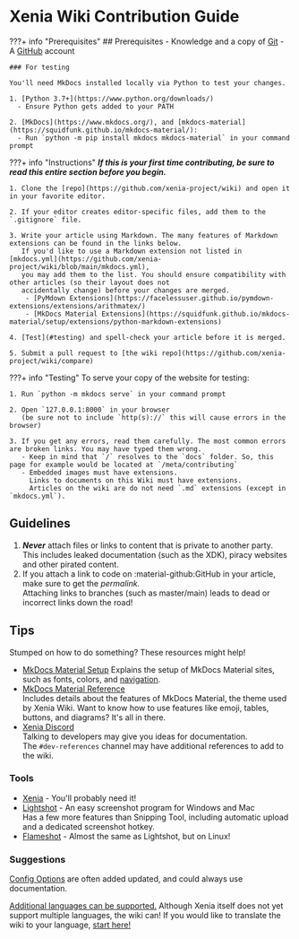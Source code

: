 # Xenia Wiki Contribution Guide

???+ info "Prerequisites"
    ## Prerequisites
    - Knowledge and a copy of [Git](http://git-scm.com/)
    - A [GitHub](https://github.com) account

    ### For testing

    You'll need MkDocs installed locally via Python to test your changes.

    1. [Python 3.7+](https://www.python.org/downloads/)
      - Ensure Python gets added to your PATH

    2. [MkDocs](https://www.mkdocs.org/), and [mkdocs-material](https://squidfunk.github.io/mkdocs-material/):
      - Run `python -m pip install mkdocs mkdocs-material` in your command prompt


???+ info "Instructions"
    ***If this is your first time contributing, be sure to read this entire section before you begin.***

    1. Clone the [repo](https://github.com/xenia-project/wiki) and open it in your favorite editor.

    2. If your editor creates editor-specific files, add them to the `.gitignore` file.

    3. Write your article using Markdown. The many features of Markdown extensions can be found in the links below.
       If you'd like to use a Markdown extension not listed in [mkdocs.yml](https://github.com/xenia-project/wiki/blob/main/mkdocs.yml),
       you may add them to the list. You should ensure compatibility with other articles (so their layout does not
       accidentally change) before your changes are merged.
        - [PyMdown Extensions](https://facelessuser.github.io/pymdown-extensions/extensions/arithmatex/)
        - [MkDocs Material Extensions](https://squidfunk.github.io/mkdocs-material/setup/extensions/python-markdown-extensions)

    4. [Test](#testing) and spell-check your article before it is merged.

    5. Submit a pull request to [the wiki repo](https://github.com/xenia-project/wiki/compare)


???+ info "Testing"
    To serve your copy of the website for testing:

    1. Run `python -m mkdocs serve` in your command prompt

    2. Open `127.0.0.1:8000` in your browser
       (be sure not to include `http(s)://` this will cause errors in the browser)

    3. If you get any errors, read them carefully. The most common errors are broken links. You may have typed them wrong.
       - Keep in mind that `/` resolves to the `docs` folder. So, this page for example would be located at `/meta/contributing`
       - Embedded images must have extensions.
         Links to documents on this Wiki must have extensions.
         Articles on the wiki are do not need `.md` extensions (except in `mkdocs.yml`).


## Guidelines

1. ***Never*** attach files or links to content that is private to another party.<br/>
   This includes leaked documentation (such as the XDK), piracy websites and other pirated content.
2. If you attach a link to code on :material-github:GitHub in your article, make sure to get the *permalink.*<br/>
   Attaching links to branches (such as master/main) leads to dead or incorrect links down the road!


## Tips

Stumped on how to do something? These resources might help!

- [MkDocs Material Setup](https://squidfunk.github.io/mkdocs-material/setup/changing-the-colors/)
  Explains the setup of MkDocs Material sites, such as fonts, colors, and [navigation].
- [MkDocs Material Reference](https://squidfunk.github.io/mkdocs-material/reference/)<br/>
  Includes details about the features of MkDocs Material, the theme used by Xenia Wiki.
  Want to know how to use features like emoji, tables, buttons, and diagrams? It's all in there.
- [Xenia Discord](https://discord.gg/Q9mxZf9)<br/>
  Talking to developers may give you ideas for documentation.<br/>
  The `#dev-references` channel may have additional references to add to the wiki.

### Tools
- [Xenia](/faq/quickstart/download) - You'll probably need it!
- [Lightshot](https://app.prntscr.com/en/index.html) - An easy screenshot program for Windows and Mac<br/>
  Has a few more features than Snipping Tool, including automatic upload and a dedicated screenshot hotkey.
- [Flameshot](https://flameshot.org/) - Almost the same as Lightshot, but on Linux!

### Suggestions

[Config Options](/faq/options) are often added updated, and could always use documentation.

[Additional languages can be supported.](https://squidfunk.github.io/mkdocs-material/setup/changing-the-language/#site-language-selector)
Although Xenia itself does not yet support multiple languages, the wiki can!
If you would like to translate the wiki to your language, [start here!](https://squidfunk.github.io/mkdocs-material/setup/changing-the-language/#site-language-selector)

[navigation]:https://squidfunk.github.io/mkdocs-material/setup/setting-up-navigation/